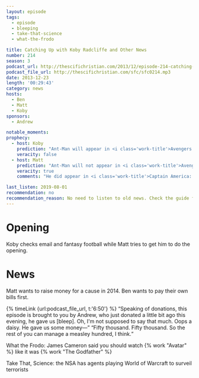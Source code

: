 ```yaml
---
layout: episode
tags:
  - episode
  - bleeping
  - take-that-science
  - what-the-frodo

title: Catching Up with Koby Radcliffe and Other News
number: 214
season: 3
podcast_url: http://thescifichristian.com/2013/12/episode-214-catching-up-with-koby-radcliffe-and-other-news/
podcast_file_url: http://thescifichristian.com/sfc/sfc0214.mp3
date: 2013-12-23
length: '00:29:43'
category: news
hosts:
  - Ben
  - Matt
  - Koby
sponsors:
  - Andrew

notable_moments:
prophecy:
  - host: Koby
    prediction: "Ant-Man will appear in <i class='work-title'>Avengers 2</i>"
    veracity: false
  - host: Matt
    prediction: "Ant-Man will not appear in <i class='work-title'>Avengers 2</i>"
    veracity: true
    comments: "He did appear in <i class='work-title'>Captain America: Civil War</i>"

last_listen: 2019-08-01
recommendation: no
recommendation_reason: No need to listen to old news. Check the guide for what's interesting in hindsight.
---
```

# Opening
Koby checks email and fantasy football while Matt tries to get him to do the opening. 



# News
Matt wants to raise money for a cause in 2014. Ben wants to pay their own bills first. 

<div class="quote">
  {% timeLink {url:podcast_file_url, t:'6:50'} %}
  <q class="matt">Speaking of donations, this episode is brought to you by Andrew, who just donated a little bit ago this evening, he gave us [bleep]. Oh, I'm not supposed to say that much. Oops a daisy. He gave us some money—</q>
  <q class="ben">Fifty thousand. Fifty thousand. So the rest of you can manage a measley hundred, I think.</q>
</div>

What the Frodo: James Cameron said you should watch {% work "Avatar" %} like it was {% work "The Godfather" %} 

Take That, Science: the NSA has agents playing World of Warcraft to surveil terrorists